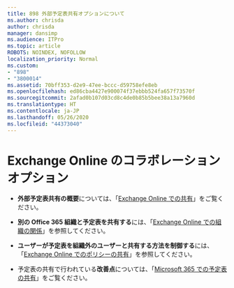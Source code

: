 ```yaml
---
title: 898 外部予定表共有オプションについて
ms.author: chrisda
author: chrisda
manager: dansimp
ms.audience: ITPro
ms.topic: article
ROBOTS: NOINDEX, NOFOLLOW
localization_priority: Normal
ms.custom:
- "898"
- "3800014"
ms.assetid: 70bff353-d2e9-47ee-bccc-d59758efe8eb
ms.openlocfilehash: ed86cba4427e900074f37ebbb524fa657f73570f
ms.sourcegitcommit: 2afad0b107d03cd8c4de0b85b5bee38a13a7960d
ms.translationtype: HT
ms.contentlocale: ja-JP
ms.lasthandoff: 05/26/2020
ms.locfileid: "44373040"
---
```

# <a name="exchange-online-collaboration-options"></a>Exchange Online のコラボレーション オプション

- **外部予定表共有の概要**については、「[Exchange Online での共有](https://technet.microsoft.com/library/jj916670%28v=exchg.150%29.aspx)」をご覧ください。

- **別の Office 365 組織と予定表を共有する**には、「[Exchange Online での組織の関係](https://technet.microsoft.com/library/jj916658%28v=exchg.150%29.aspx)」を参照してください。

- **ユーザーが予定表を組織外のユーザーと共有する方法を制御する**には、「[Exchange Online でのポリシーの共有](https://technet.microsoft.com/library/jj916673%28v=exchg.150%29.aspx)」を参照してください。

- 予定表の共有で行われている**改善点**については、「[Microsoft 365 での予定表の共有](https://support.office.com/article/calendar-sharing-in-microsoft-365-b576ecc3-0945-4d75-85f1-5efafb8a37b4)」をご覧ください。
